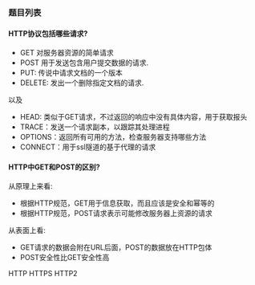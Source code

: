 ### 题目列表



#### HTTP协议包括哪些请求?

- GET 对服务器资源的简单请求
- POST 用于发送包含用户提交数据的请求.
- PUT: 传说中请求文档的一个版本
- DELETE: 发出一个删除指定文档的请求.

以及

- HEAD: 类似于GET请求，不过返回的响应中没有具体内容，用于获取报头
- TRACE：发送一个请求副本，以跟踪其处理进程
- OPTIONS：返回所有可用的方法，检查服务器支持哪些方法
- CONNECT：用于ssl隧道的基于代理的请求

#### HTTP中GET和POST的区别?

从原理上来看:

- 根据HTTP规范，GET用于信息获取，而且应该是安全和幂等的
- 根据HTTP规范，POST请求表示可能修改服务器上资源的请求

从表面上看:

- GET请求的数据会附在URL后面，POST的数据放在HTTP包体
- POST安全性比GET安全性高







HTTP HTTPS HTTP2 